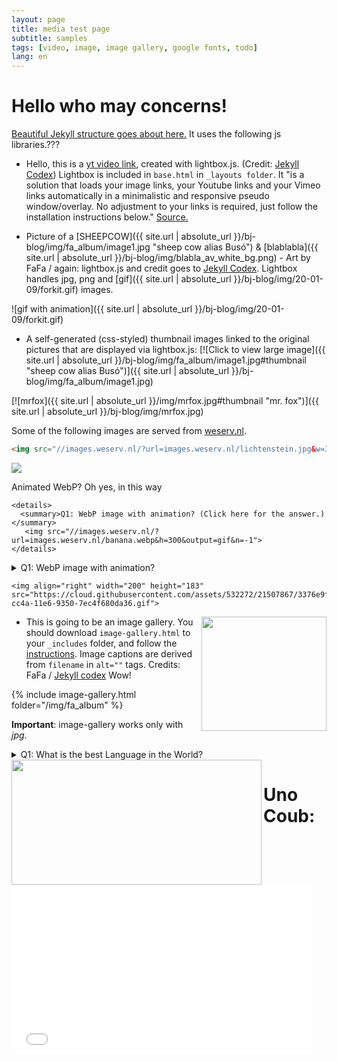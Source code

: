 ```yaml
---
layout: page
title: media test page
subtitle: samples
tags: [video, image, image gallery, google fonts, todo]
lang: en
---
```


# Hello who may concerns!

[Beautiful Jekyll structure goes about here.](#todo) It uses the following js libraries.???


- Hello, this is a [yt video link](https://youtu.be/s0uawtiiNY4), created with lightbox.js. (Credit: [Jekyll Codex](https://jekyllcodex.org/without-plugins/)) Lightbox is included in `base.html` in `_layouts folder`. It "is a solution that loads your image links, your Youtube links and your Vimeo links automatically in a minimalistic and responsive pseudo window/overlay. No adjustment to your links is required, just follow the installation instructions below." [Source.](https://jekyllcodex.org/without-plugin/lightbox/)

- Picture of a [SHEEPCOW]({{ site.url | absolute_url }}/bj-blog/img/fa_album/image1.jpg "sheep cow alias Busó") & [blablabla]({{ site.url | absolute_url }}/bj-blog/img/blabla_av_white_bg.png) - Art by FaFa / again: lightbox.js and credit goes to [Jekyll Codex](https://jekyllcodex.org/without-plugins/). Lightbox handles jpg, png and [gif]({{ site.url | absolute_url }}/bj-blog/img/20-01-09/forkit.gif) images.

![gif with animation]({{ site.url | absolute_url }}/bj-blog/img/20-01-09/forkit.gif)

- A self-generated (css-styled) thumbnail images linked to the original pictures that are displayed via lightbox.js:
[![Click to view large image]({{ site.url | absolute_url }}/bj-blog/img/fa_album/image1.jpg#thumbnail "sheep cow alias Busó")]({{ site.url | absolute_url }}/bj-blog/img/fa_album/image1.jpg)

[![mrfox]({{ site.url | absolute_url }}/img/mrfox.jpg#thumbnail "mr. fox")]({{ site.url | absolute_url }}/bj-blog/img/mrfox.jpg)


Some of the following images are served from [weserv.nl](https://images.weserv.nl/docs/#how-it-works).
```html
<img src="//images.weserv.nl/?url=images.weserv.nl/lichtenstein.jpg&w=300&h=300&fit=cover&a=focal-0-20">
```
<img src="//images.weserv.nl/?url=images.weserv.nl/lichtenstein.jpg&w=300&h=300&fit=cover&a=focal-0-20">

Animated WebP? Oh yes, in this way
```
<details> 
  <summary>Q1: WebP image with animation? (Click here for the answer.)</summary>
   <img src="//images.weserv.nl/?url=images.weserv.nl/banana.webp&h=300&output=gif&n=-1"> 
</details>
```

<details> 
  <summary>Q1: WebP image with animation?</summary>
   <img src="//images.weserv.nl/?url=images.weserv.nl/banana.webp&h=300&output=gif&n=-1"> 
</details>

	<img align="right" width="200" height="183" src="https://cloud.githubusercontent.com/assets/532272/21507867/3376e9fe-cc4a-11e6-9350-7ec4f680da36.gif">

<img align="right" width="200" height="183" src="https://cloud.githubusercontent.com/assets/532272/21507867/3376e9fe-cc4a-11e6-9350-7ec4f680da36.gif">

- This is going to be an image gallery. You should download `image-gallery.html` to your `_includes` folder, and follow the [instructions](https://jekyllcodex.org/without-plugin/image-gallery/). Image captions are derived from `filename` in `alt=""` tags.  Credits: FaFa / [Jekyll codex](https://jekyllcodex.org/without-plugins/) Wow!

{% include image-gallery.html folder="/img/fa_album" %}

**Important**: image-gallery works only with _jpg_.

<details> 
  <summary>Q1: What is the best Language in the World?</summary>
   A1: <i>JavaScript</i> 
</details>


<img align="left" width="400" height="200" src="https://cloud.githubusercontent.com/assets/532272/21507867/3376e9fe-cc4a-11e6-9350-7ec4f680da36.gif">

# Uno Coub:
<iframe src="//coub.com/embed/1ynjm4?muted=false&autostart=false&originalSize=false&startWithHD=false" allowfullscreen frameborder="0" width="480" height="270" allow="autoplay"></iframe>

